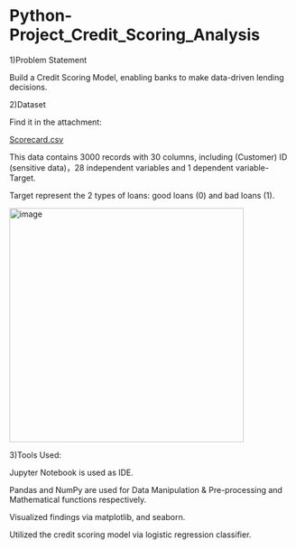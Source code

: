 # Python-Project_Credit_Scoring_Analysis



1)Problem Statement

Build a Credit Scoring Model, enabling banks to make data-driven lending decisions.


2)Dataset

Find it in the attachment:

 [Scorecard.csv](https://github.com/YANHONGLU/Credit-Scoring-Analysis-Project/files/10126552/Scorecard.csv)
 
 
This data contains 3000 records with 30 columns, including (Customer) ID (sensitive data)，28 independent variables and 1 dependent variable-Target.

Target represent the 2 types of loans: good loans (0) and bad loans (1).


<img width="415" alt="image" src="https://user-images.githubusercontent.com/74843963/192163473-18898a23-bd2d-4005-aab4-fed2843b5c49.png">


3)Tools Used:

Jupyter Notebook is used as IDE.

Pandas and NumPy are used for Data Manipulation & Pre-processing and Mathematical functions respectively.

Visualized findings via matplotlib, and seaborn.

Utilized the credit scoring model via logistic regression classifier.

